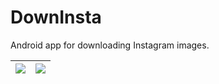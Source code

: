 # DownInsta
Android app for downloading Instagram images.


| ![](https://lh3.googleusercontent.com/tJju7rfn3kOmPFAT14VrEKYjoxfVkBnZMzpKoa-zeo6yYm2jyqc-hCCNh_yOZIJNGw=h900) |  ![](https://lh3.googleusercontent.com/o1LVeCjqKz5QPv-iPLbHc43kKCKO-msleFa4lO8UJjuOuPtWNieqIiwi3UpXlAEUfA=h900) |
|-------------------------------------------------------|-------------------------------------------------------|


